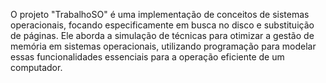 O projeto "TrabalhoSO" é uma implementação de conceitos de sistemas operacionais, focando especificamente em busca no disco e substituição de páginas. Ele aborda a simulação de técnicas para otimizar a gestão de memória em sistemas operacionais, utilizando programação para modelar essas funcionalidades essenciais para a operação eficiente de um computador.
